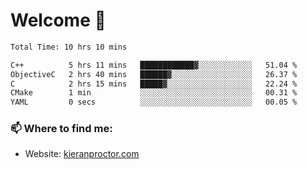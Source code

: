 # Welcome 🦘

<!--START_SECTION:waka-->

```txt
Total Time: 10 hrs 10 mins

C++          5 hrs 11 mins   ████████████▓░░░░░░░░░░░░   51.04 %
ObjectiveC   2 hrs 40 mins   ██████▓░░░░░░░░░░░░░░░░░░   26.37 %
C            2 hrs 15 mins   █████▓░░░░░░░░░░░░░░░░░░░   22.24 %
CMake        1 min           ░░░░░░░░░░░░░░░░░░░░░░░░░   00.31 %
YAML         0 secs          ░░░░░░░░░░░░░░░░░░░░░░░░░   00.05 %
```

<!--END_SECTION:waka-->

### 📫 Where to find me:

-   Website: [kieranproctor.com](https://kieranproctor.com/)
